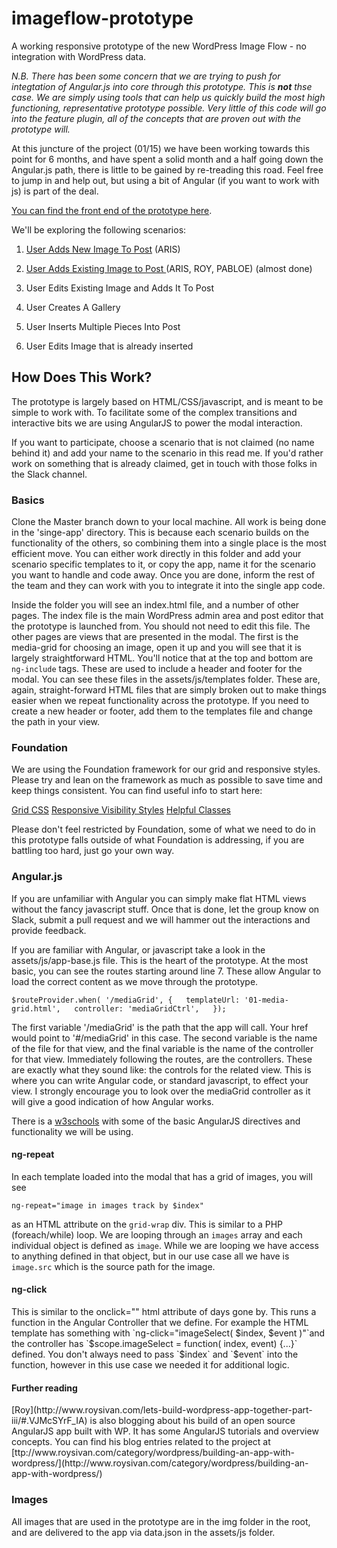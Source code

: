 imageflow-prototype
===================

A working responsive prototype of the new WordPress Image Flow - no integration with WordPress data. 

<em>N.B. There has been some concern that we are trying to push for integtation of Angular.js into core through this prototype. This is <strong>not</strong> thse case. We are simply using tools that can help us quickly build the most high functioning, representative prototype possible. Very little of this code will go into the feature plugin, all of the concepts that are proven out with the prototype will.</em> 

At this juncture of the project (01/15) we have been working towards this point for 6 months, and have spent a solid month and a half going down the Angular.js path, there is little to be gained by re-treading this road. Feel free to jump in and help out, but using a bit of Angular (if you want to work with js) is part of the deal.

[You can find the front end of the prototype here](http://flow.teamadesign.net/).

We'll be exploring the following scenarios:

1. [User Adds New Image To Post](http://flow.teamadesign.net/scenario1/) (ARIS)

2. [User Adds Existing Image to Post ](http://flow.teamadesign.net/scenario2/)(ARIS, ROY, PABLOE) (almost done)

3. User Edits Existing Image and Adds It To Post

4. User Creates A Gallery

5. User Inserts Multiple Pieces Into Post

6. User Edits Image that is already inserted

<h2>How Does This Work?</h2>
The prototype is largely based on HTML/CSS/javascript, and is meant to be simple to work with. To facilitate some of the complex transitions and interactive bits we are using AngularJS to power the modal interaction.

If you want to participate, choose a scenario that is not claimed (no name behind it) and add your name to the scenario in this read me. If you'd rather work on something that is already claimed, get in touch with those folks in the Slack channel.

<h3>Basics</h3>
Clone the Master branch down to your local machine. All work is being done in the 'singe-app' directory. This is because each scenario builds on the functionality of the others, so combining them into a single place is the most efficient move. You can either work directly in this folder and add your scenario specific templates to it, or copy the app, name it for the scenario you want to handle and code away. Once you are done, inform the rest of the team and they can work with you to integrate it into the single app code.

Inside the folder you will see an index.html file, and a number of other pages. The index file is the main WordPress admin area and post editor that the prototype is launched from. You should not need to edit this file. The other pages are views that are presented in the modal. The first is the media-grid for choosing an image, open it up and you will see that it is largely straightforward HTML. You'll notice that at the top and bottom are <code>ng-include</code> tags. These are used to include a header and footer for the modal. You can see these files in the assets/js/templates folder. These are, again, straight-forward HTML files that are simply broken out to make things easier when we repeat functionality across the prototype. If you need to create a new header or footer, add them to the templates file and change the path in your view.

<h3>Foundation</h3>
We are using the Foundation framework for our grid and responsive styles. Please try and lean on the framework as much as possible to save time and keep things consistent. You can find useful info to start here:

[Grid CSS](http://foundation.zurb.com/docs/components/grid.html)
[Responsive Visibility Styles](http://foundation.zurb.com/docs/components/visibility.html)
[Helpful Classes](http://foundation.zurb.com/docs/utility-classes.html)

Please don't feel restricted by Foundation, some of what we need to do in this prototype falls outside of what Foundation is addressing, if you are battling too hard, just go your own way.

<h3>Angular.js</h3>
If you are unfamiliar with Angular you can simply make flat HTML views without the fancy javascript stuff. Once that is done, let the group know on Slack, submit a pull request and we will hammer out the interactions and provide feedback.

If you are familiar with Angular, or javascript take a look in the assets/js/app-base.js file. This is the heart of the prototype. At the most basic, you can see the routes starting around line 7. These allow Angular to load the correct content as we move through the prototype.

`
$routeProvider.when( '/mediaGrid', {  
	templateUrl: '01-media-grid.html',  
	controller: 'mediaGridCtrl',  
});
`

The first variable '/mediaGrid' is the path that the app will call. Your href would point to '#/mediaGrid' in this case. The second variable is the name of the file for that view, and the final variable is the name of the controller for that view. Immediately following the routes, are the controllers. These are exactly what they sound like: the controls for the related view. This is where you can write Angular code, or standard javascript, to effect your view. I strongly encourage you to look over the mediaGrid controller as it will give a good indication of how Angular works.  
  
There is a [w3schools](http://www.w3schools.com/angular/angular_directives.asp) with some of the basic AngularJS directives and functionality we will be using. 

<h4>ng-repeat</h4>
In each template loaded into the modal that has a grid of images, you will see  

`ng-repeat="image in images track by $index"`  

as an HTML attribute on the `grid-wrap` div. This is similar to a PHP (foreach/while) loop. We are looping through an `images` array and each individual object is defined as `image`. While we are looping we have access to anything defined in that object, but in our use case all we have is `image.src` which is the source path for the image.  
  
<h4>ng-click</h4>
This is similar to the onclick="" html attribute of days gone by. This runs a function in the Angular Controller that we define. For example the HTML template has something with `ng-click="imageSelect( $index, $event )"`and the controller has `$scope.imageSelect = function( index, event) {...}` defined. You don't always need to pass `$index` and `$event` into the function, however in this use case we needed it for additional logic.
  
<h4>Further reading</h4>
[Roy](http://www.roysivan.com/lets-build-wordpress-app-together-part-iii/#.VJMcSYrF_IA) is also blogging about his build of an open source AngularJS app built with WP. It has some AngularJS tutorials and overview concepts. You can find his blog entries related to the project at [ttp://www.roysivan.com/category/wordpress/building-an-app-with-wordpress/](http://www.roysivan.com/category/wordpress/building-an-app-with-wordpress/)


<h3>Images</h3>
All images that are used in the prototype are in the img folder in the root, and are delivered to the app via data.json in the assets/js folder.
